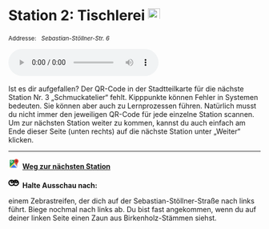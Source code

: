 # Station 2: Tischlerei  <a href="https://www.google.com/maps/dir/?api=1&travelmode=walking&destination=13.0216446,47.7979149"><img src="site:assets/google-maps.svg" width="24" height="24"></a>

<small>Addresse:<em style="margin-left: 10px">Sebastian-Stöllner-Str. 6</em></small>





<audio controls>
    <source src="https://github.com/kipppunkte/kipppunkte/raw/gh-pages/assets/2_Tischlerei.mp3" type="audio/mpeg">
    Your browser does not support the audio tag.
</audio>


Ist es dir aufgefallen? Der QR-Code in der Stadtteilkarte für die nächste Station Nr. 3 „Schmuckatelier“ fehlt. Kipppunkte können Fehler in Systemen bedeuten. Sie können aber auch zu Lernprozessen führen.
Natürlich musst du nicht immer den jeweiligen QR-Code für jede einzelne Station scannen. Um zur nächsten Station weiter zu kommen, kannst du auch einfach am Ende dieser Seite (unten rechts) auf  die nächste Station unter „Weiter“ klicken.



____

<a href="https://www.google.com/maps/dir/?api=1&travelmode=walking&destination=13.0224391,47.7997359"><img src="https://github.com/kipppunkte/kipppunkte/raw/gh-pages/assets/google-maps.svg" style="height: 1.5em;margin-right: 0.5em"></a>**[Weg zur nächsten Station](next_url)**



<img src="https://github.com/kipppunkte/kipppunkte/raw/gh-pages/assets/eyes.svg" style="height: 1.5em;background: white;margin-right: 0.5em">**Halte Ausschau nach:**

einem Zebrastreifen, der dich auf der Sebastian-Stöllner-Straße nach links führt. Biege nochmal nach links ab. Du bist fast angekommen, wenn du auf deiner linken Seite einen Zaun aus Birkenholz-Stämmen siehst.